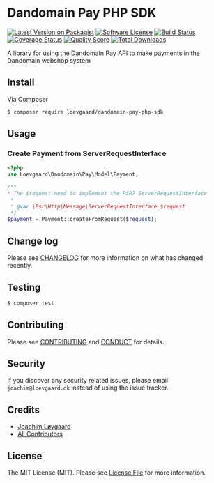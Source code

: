 # Dandomain Pay PHP SDK

[![Latest Version on Packagist][ico-version]][link-packagist]
[![Software License][ico-license]](LICENSE.md)
[![Build Status][ico-travis]][link-travis]
[![Coverage Status][ico-scrutinizer]][link-scrutinizer]
[![Quality Score][ico-code-quality]][link-code-quality]
[![Total Downloads][ico-downloads]][link-downloads]

A library for using the Dandomain Pay API to make payments in the Dandomain webshop system

## Install

Via Composer

```bash
$ composer require loevgaard/dandomain-pay-php-sdk
```

## Usage
### Create Payment from ServerRequestInterface
```php
<?php
use Loevgaard\Dandomain\Pay\Model\Payment;

/**
* The $request need to implement the PSR7 ServerRequestInterface
 * 
 * @var \Psr\Http\Message\ServerRequestInterface $request
 */
$payment = Payment::createFromRequest($request);
```

## Change log

Please see [CHANGELOG](CHANGELOG.md) for more information on what has changed recently.

## Testing

```bash
$ composer test
```

## Contributing

Please see [CONTRIBUTING](CONTRIBUTING.md) and [CONDUCT](CONDUCT.md) for details.

## Security

If you discover any security related issues, please email `joachim@loevgaard.dk` instead of using the issue tracker.

## Credits

- [Joachim Løvgaard][link-author]
- [All Contributors][link-contributors]

## License

The MIT License (MIT). Please see [License File](LICENSE.md) for more information.

[ico-version]: https://img.shields.io/packagist/v/loevgaard/dandomain-pay-php-sdk.svg?style=flat-square
[ico-license]: https://img.shields.io/badge/license-MIT-brightgreen.svg?style=flat-square
[ico-travis]: https://img.shields.io/travis/loevgaard/dandomain-pay-php-sdk/master.svg?style=flat-square
[ico-scrutinizer]: https://img.shields.io/scrutinizer/coverage/g/loevgaard/dandomain-pay-php-sdk.svg?style=flat-square
[ico-code-quality]: https://img.shields.io/scrutinizer/g/loevgaard/dandomain-pay-php-sdk.svg?style=flat-square
[ico-downloads]: https://img.shields.io/packagist/dt/loevgaard/dandomain-pay-php-sdk.svg?style=flat-square

[link-packagist]: https://packagist.org/packages/loevgaard/dandomain-pay-php-sdk
[link-travis]: https://travis-ci.org/loevgaard/dandomain-pay-php-sdk
[link-scrutinizer]: https://scrutinizer-ci.com/g/loevgaard/dandomain-pay-php-sdk/code-structure
[link-code-quality]: https://scrutinizer-ci.com/g/loevgaard/dandomain-pay-php-sdk
[link-downloads]: https://packagist.org/packages/loevgaard/dandomain-pay-php-sdk
[link-author]: https://github.com/loevgaard
[link-contributors]: ../../contributors
